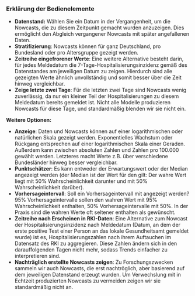 ### Erklärung der Bedienelemente

- **Datenstand:** Wählen Sie ein Datum in der Vergangenheit, um die Nowcasts, die zu diesem Zeitpunkt gemacht wurden anzuzeigen. Dies ermöglicht den Abgleich vergangener Nowcasts mit später angefallenen Daten.
- **Stratifizierung**: Nowcasts können für ganz Deutschland, pro Bundesland oder pro Altersgruppe gezeigt werden.
- **Zeitreihe eingefrorener Werte**: Eine weitere Alternative besteht darin, für jedes Meldedatum die 7-Tage-Hospitalisierungsinzidenz gemäß des Datenstandes am jeweiligen Datum zu zeigen. Hierdurch sind alle gezeigten Werte ähnlich unvollständig und somit besser über die Zeit hinweg vergleichbar.
- **Zeige letzte zwei Tage**: Für die letzten zwei Tage sind Nowcasts wenig zuverlässig, da nur ein kleiner Teil der Hospitalisierungen zu diesem Meldedatum bereits gemeldet ist. Nicht alle Modelle produzieren Nowcasts für diese Tage, und standardmäßig blenden wir sie nicht ein.

**Weitere Optionen:**

- **Anzeige**: Daten und Nowcasts können auf einer logarithmischen oder natürlichen Skala gezeigt werden. Exponentielles Wachstum oder Rückgang entsprechen auf einer logarithmischen Skala einer Geraden. Außerdem kann zwischen absoluten Zahlen und Zahlen pro 100.000 gewählt werden. Letzteres macht Werte z.B. über verschiedene Bundesländer hinweg besser vergleichbar.
- **Punktschätzer**: Es kann entweder der Erwartungswert oder der Median angezeigt werden (der Median ist der Wert für den gilt: Der wahre Wert liegt mit 50% Wahrscheinlichkeit darunter und mit 50% Wahrscheinlichkeit darüber).
- **Vorhersageintervall**: Soll ein Vorhersageintervall mit angezeigt werden? 95% Vorhersageintervalle sollen den wahren Wert mit 95% Wahrscheinlichkeit enthalten, 50% Vorhersageintervalle mit 50%. In der Praxis sind die wahren Werte oft seltener enthalten als gewünscht.
- **Zeitreihe nach Erscheinen in RKI-Daten**: Eine Alternative zum Nowcast der Hospitalisierungsinzidenz nach Meldedatum (Datum, an dem der erste positive Test einer Person an das lokale Gesundheitsamt gemeldet wurde) ist es, Hospitalisierungszahlen nach ihrem Auftauchen im Datensatz des RKI zu aggregieren. Diese Zahlen ändern sich in den darauffolgenden Tagen nicht mehr, sodass Trends einfacher zu interpretieren sind.
- **Nachträglich erstellte Nowcasts zeigen**: Zu Forschungszwecken sammeln wir auch Nowcasts, die erst nachtröglich, aber basierend auf dem jeweiligen Datenstand erzeugt wurden. Um Verwechslung mit in Echtzeit produzierten Nowcasts zu vermeiden zeigen wir sie standardmäßig nicht an.
